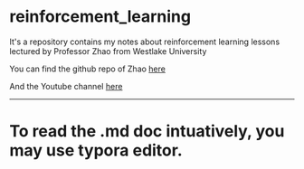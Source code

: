 # reinforcement_learning
It's a repository contains  my notes about reinforcement learning lessons lectured by Professor Zhao from Westlake University

You can find the github repo of Zhao [here](https://github.com/MathFoundationRL/Book-Mathematical-Foundation-of-Reinforcement-Learning.git)

And the Youtube channel [here](https://www.youtube.com/watch?v=ZHMWHr9811U&list=PLEhdbSEZZbDaFWPX4gehhwB9vJZJ1DNm8)
____
# To read the .md doc intuatively, you may use typora editor.